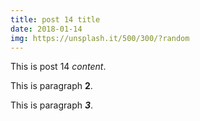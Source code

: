 ```yaml
---
title: post 14 title
date: 2018-01-14
img: https://unsplash.it/500/300/?random
---
```

This is post 14 *content*.

This is paragraph **2**.

This is paragraph ***3***.
